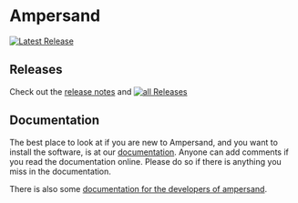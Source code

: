# Ampersand

[![Latest Release](https://img.shields.io/github/release/AmpersandTarski/Ampersand.svg)](https://github.com/AmpersandTarski/Ampersand/releases/latest)

## Releases

Check out the [release notes](https://github.com/AmpersandTarski/Ampersand/blob/development/ReleaseNotes.md) and [![all Releases](https://img.shields.io/github/release/AmpersandTarski/Ampersand.svg)](https://github.com/AmpersandTarski/Ampersand/releases)

## Documentation

The best place to look at if you are new to Ampersand, and you want to install the software, is at our [documentation](https://ampersandtarski.gitbook.io/documentation/). Anyone can add comments if you read the documentation online. Please do so if there is anything you miss in the documentation.

There is also some [documentation for the developers of ampersand](https://ampersandtarski.gitbook.io/the-tools-we-use-for-ampersand/).
